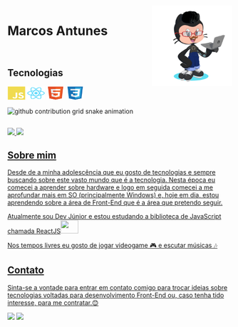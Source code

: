 
<img align="right" alt="Marcos-cat" height="180" width="180" src="https://github.com/MarcospAntunes/MarcospAntunes/blob/main/octocat-1691594313709.png">
<h1 align="left">Marcos Antunes</h1><br>

<div style="display: inline_block">
  <h2>Tecnologias</h2>
  <img align="center" alt="Marcos-Js" height="30" width="40" src="https://raw.githubusercontent.com/devicons/devicon/master/icons/javascript/javascript-plain.svg">
  <img align="center" alt="Marcos-React" height="30" width="40" src="https://raw.githubusercontent.com/devicons/devicon/master/icons/react/react-original.svg">
  <img align="center" alt="Marcos-HTML" height="30" width="40" src="https://raw.githubusercontent.com/devicons/devicon/master/icons/html5/html5-original.svg">
  <img align="center" alt="Marcos-CSS" height="30" width="40" src="https://raw.githubusercontent.com/devicons/devicon/master/icons/css3/css3-original.svg">
</div>
<br>


  <picture>
  <source
    media="(prefers-color-scheme: dark)"
    srcset="https://raw.githubusercontent.com/platane/MarcospAntunes/output/github-contribution-grid-snake-dark.svg"
  />
  <source
    media="(prefers-color-scheme: light)"
    srcset="https://raw.githubusercontent.com/platane/MarcospAntunes/output/github-contribution-grid-snake.svg"
  />
  <img
    alt="github contribution grid snake animation"
    src="https://raw.githubusercontent.com/platane/MarcospAntunes/output/github-contribution-grid-snake.svg"
  />
</picture>

##

<div>
  <a href="https://github.com/marcospantunes">
  <img height="180em" loading="lazy" height="180em" src="https://github-readme-stats.vercel.app/api?username=marcospantunes&show_icons=true&theme=dracula&include_all_commits=true&count_private=true"/>
  <img height="180em" loading="lazy" height="180em" src="https://github-readme-stats.vercel.app/api/top-langs/?username=marcospantunes&layout=compact&langs_count=7&theme=dracula"/>
</div>

<div>
  <h2>Sobre mim</h2>
  <p>Desde de a minha adolescência que eu gosto de tecnologias e sempre buscando sobre este vasto mundo que é a tecnologia. Nesta época eu comecei a aprender sobre hardware e logo em seguida comecei a me aprofundar mais em SO (principalmente Windows) e, hoje em dia, estou aprendendo sobre a área de Front-End que é a área que pretendo seguir.</p>
<p>Atualmente sou Dev Júnior e estou estudando a biblioteca de JavaScript chamada ReactJS<img src="https://cdn.jsdelivr.net/gh/devicons/devicon/icons/react/react-original.svg" height="30" width="40"/></p>
<p>Nos tempos livres eu gosto de jogar videogame 🎮 e escutar músicas 🎶</p>
  
</div>
    
<div>
  <h2>Contato</h2>
  <p>Sinta-se a vontade para entrar em contato comigo para trocar ideias sobre tecnologias voltadas para desenvolvimento Front-End ou, caso tenha tido interesse, para me contratar.😊</p>
  <a href = "mailto:marcospantunes203@gmail.com"><img src="https://img.shields.io/badge/-Gmail-%23333?style=for-the-badge&logo=gmail&logoColor=white" target="_blank"></a>
  <a href="https://www.linkedin.com/in/marcos-paulo-silva-antunes" target="_blank"><img src="https://img.shields.io/badge/-LinkedIn-%230077B5?style=for-the-badge&logo=linkedin&logoColor=white" target="_blank"></a> 
  
</div>
